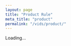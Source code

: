 ```yaml
---
layout: page
title: "Product Rule"
meta_title: "product"
permalink: "/vids/product/"
---
```



<html>
<head>
<script>

function setCookie(cname,cvalue,exdays) {
    var d = new Date();
    d.setTime(d.getTime() + (exdays*24*60*60*1000));
    var expires = "expires=" + d.toGMTString();
    document.cookie = cname + "=" + cvalue + ";" + expires + ";path=/";
}

function getCookie(cname) {
    var name = cname + "=";
    var decodedCookie = decodeURIComponent(document.cookie);
    var ca = decodedCookie.split(';');
    for(var i = 0; i < ca.length; i++) {
        var c = ca[i];
        while (c.charAt(0) == ' ') {
            c = c.substring(1);
        }
        if (c.indexOf(name) == 0) {
            return c.substring(name.length, c.length);
        }
    }
    return "";
}

function checkCookie() {
    var vidchoice=getCookie("product");
    if (vidchoice==1){window.location.href = "https://ximera.osu.edu/calcvidstest/in/c/product";}
    else if (vidchoice==2){window.location.href = "https://ximera.osu.edu/calcvidstest/in/o/product";}
    else if (vidchoice==3){window.location.href = "https://ximera.osu.edu/calcvidstest/in/v/product";}
    else if (vidchoice==4){window.location.href = "https://ximera.osu.edu/calcvidstest/nin/c/product";}
    else if (vidchoice==5){window.location.href = "https://ximera.osu.edu/calcvidstest/nin/o/product";}
    else if (vidchoice==6){window.location.href = "https://ximera.osu.edu/calcvidstest/nin/v/product";}
    else {
      var forwardchoice=Math.random();
      if (forwardchoice <= (1/6) ){
        setCookie("product", 1, 365);
        checkCookie();
        }
      else if (forwardchoice <= (2/6) ){
        setCookie("product", 2, 365);
        checkCookie();
        }
      else if (forwardchoice <= (3/6) ){
        setCookie("product", 3, 365);
        checkCookie();
        }
        else if (forwardchoice <= (4/6) ){
          setCookie("product", 4, 365);
          checkCookie();
          }
          else if (forwardchoice <= (5/6) ){
            setCookie("product", 5, 365);
            checkCookie();
            }
      else {
        setCookie("product", 6, 365);
        checkCookie();
        }
      }
}


</script>
</head>
<body onload="checkCookie()">
Loading...
</body>
</html>
